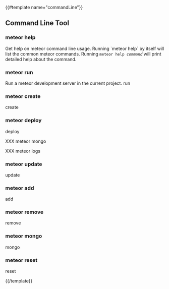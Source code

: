 {{#template name="commandLine"}}

<h2 id="command-line">Command Line Tool</h2>

<h3>meteor help</h3>
Get help on meteor command line usage. Running `meteor help` by
itself will list the common meteor
commands. Running <code>meteor help <i>command</i></code> will print
detailed help about the command.

<h3>meteor run</h3>
Run a meteor development server in the current project. run

<h3>meteor create</h3>
create

<h3>meteor deploy</h3>
deploy

XXX meteor mongo

XXX meteor logs

<h3>meteor update</h3>
update

<h3>meteor add</h3>
add

<h3>meteor remove</h3>
remove

<h3>meteor mongo</h3>
mongo

<h3>meteor reset</h3>
reset


{{/template}}